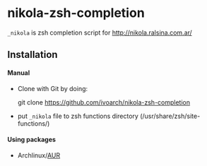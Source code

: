 nikola-zsh-completion
=====================
`_nikola` is zsh completion script for <http://nikola.ralsina.com.ar/>

Installation
---------------

#### Manual
- Clone with Git by doing:

    git clone https://github.com/ivoarch/nikola-zsh-completion

- put `_nikola` file to zsh functions directory (/usr/share/zsh/site-functions/)

#### Using packages
- Archlinux/[AUR](https://aur.archlinux.org/packages/nikola-zsh-completion/) 
